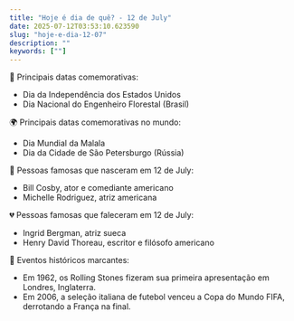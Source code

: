 ```yaml
---
title: "Hoje é dia de quê? - 12 de July"
date: 2025-07-12T03:53:10.623590
slug: "hoje-e-dia-12-07"
description: ""
keywords: [""]
---
```


🎉 Principais datas comemorativas:

- Dia da Independência dos Estados Unidos
- Dia Nacional do Engenheiro Florestal (Brasil)

🌍 Principais datas comemorativas no mundo:

- Dia Mundial da Malala
- Dia da Cidade de São Petersburgo (Rússia)

🌟 Pessoas famosas que nasceram em 12 de July:

- Bill Cosby, ator e comediante americano
- Michelle Rodriguez, atriz americana

💔 Pessoas famosas que faleceram em 12 de July:

- Ingrid Bergman, atriz sueca
- Henry David Thoreau, escritor e filósofo americano

📅 Eventos históricos marcantes:

- Em 1962, os Rolling Stones fizeram sua primeira apresentação em Londres, Inglaterra.
- Em 2006, a seleção italiana de futebol venceu a Copa do Mundo FIFA, derrotando a França na final.